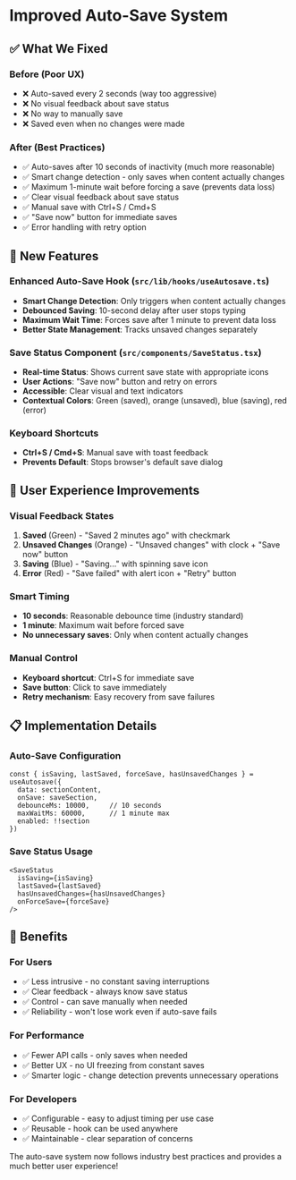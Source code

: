 # Improved Auto-Save System

## ✅ What We Fixed

### Before (Poor UX)
- ❌ Auto-saved every 2 seconds (way too aggressive)
- ❌ No visual feedback about save status
- ❌ No way to manually save
- ❌ Saved even when no changes were made

### After (Best Practices)
- ✅ Auto-saves after 10 seconds of inactivity (much more reasonable)
- ✅ Smart change detection - only saves when content actually changes
- ✅ Maximum 1-minute wait before forcing a save (prevents data loss)
- ✅ Clear visual feedback about save status
- ✅ Manual save with Ctrl+S / Cmd+S
- ✅ "Save now" button for immediate saves
- ✅ Error handling with retry option

## 🎯 New Features

### Enhanced Auto-Save Hook (`src/lib/hooks/useAutosave.ts`)
- **Smart Change Detection**: Only triggers when content actually changes
- **Debounced Saving**: 10-second delay after user stops typing
- **Maximum Wait Time**: Forces save after 1 minute to prevent data loss
- **Better State Management**: Tracks unsaved changes separately

### Save Status Component (`src/components/SaveStatus.tsx`)
- **Real-time Status**: Shows current save state with appropriate icons
- **User Actions**: "Save now" button and retry on errors
- **Accessible**: Clear visual and text indicators
- **Contextual Colors**: Green (saved), orange (unsaved), blue (saving), red (error)

### Keyboard Shortcuts
- **Ctrl+S / Cmd+S**: Manual save with toast feedback
- **Prevents Default**: Stops browser's default save dialog

## 🚀 User Experience Improvements

### Visual Feedback States
1. **Saved** (Green) - "Saved 2 minutes ago" with checkmark
2. **Unsaved Changes** (Orange) - "Unsaved changes" with clock + "Save now" button
3. **Saving** (Blue) - "Saving..." with spinning save icon
4. **Error** (Red) - "Save failed" with alert icon + "Retry" button

### Smart Timing
- **10 seconds**: Reasonable debounce time (industry standard)
- **1 minute**: Maximum wait before forced save
- **No unnecessary saves**: Only when content actually changes

### Manual Control
- **Keyboard shortcut**: Ctrl+S for immediate save
- **Save button**: Click to save immediately
- **Retry mechanism**: Easy recovery from save failures

## 📋 Implementation Details

### Auto-Save Configuration
```tsx
const { isSaving, lastSaved, forceSave, hasUnsavedChanges } = useAutosave({
  data: sectionContent,
  onSave: saveSection,
  debounceMs: 10000,     // 10 seconds
  maxWaitMs: 60000,      // 1 minute max
  enabled: !!section
})
```

### Save Status Usage
```tsx
<SaveStatus
  isSaving={isSaving}
  lastSaved={lastSaved}
  hasUnsavedChanges={hasUnsavedChanges}
  onForceSave={forceSave}
/>
```

## 🎉 Benefits

### For Users
- ✅ Less intrusive - no constant saving interruptions
- ✅ Clear feedback - always know save status
- ✅ Control - can save manually when needed
- ✅ Reliability - won't lose work even if auto-save fails

### For Performance
- ✅ Fewer API calls - only saves when needed
- ✅ Better UX - no UI freezing from constant saves
- ✅ Smarter logic - change detection prevents unnecessary operations

### For Developers
- ✅ Configurable - easy to adjust timing per use case
- ✅ Reusable - hook can be used anywhere
- ✅ Maintainable - clear separation of concerns

The auto-save system now follows industry best practices and provides a much better user experience!